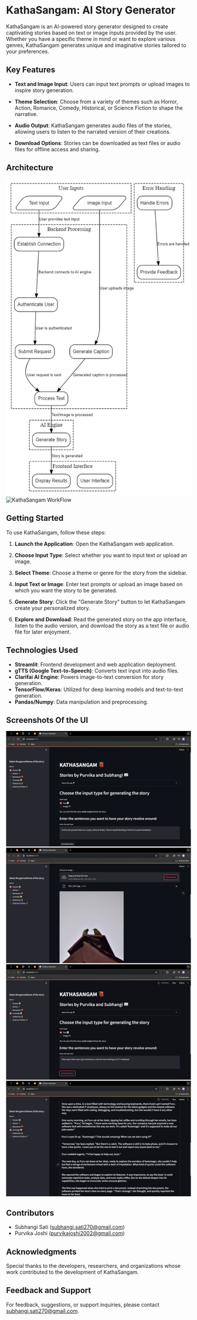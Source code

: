 # KathaSangam: AI Story Generator

KathaSangam is an AI-powered story generator designed to create captivating stories based on text or image inputs provided by the user. Whether you have a specific theme in mind or want to explore various genres, KathaSangam generates unique and imaginative stories tailored to your preferences.

## Key Features

- **Text and Image Input**: Users can input text prompts or upload images to inspire story generation.

- **Theme Selection**: Choose from a variety of themes such as Horror, Action, Romance, Comedy, Historical, or Science Fiction to shape the narrative.

- **Audio Output**: KathaSangam generates audio files of the stories, allowing users to listen to the narrated version of their creations.

- **Download Options**: Stories can be downloaded as text files or audio files for offline access and sharing.

## Architecture

![KathaSangam Architecture](Archi.png)
![KathaSangam WorkFlow](Flow.jgp)

## Getting Started

To use KathaSangam, follow these steps:

1. **Launch the Application**: Open the KathaSangam web application.

2. **Choose Input Type**: Select whether you want to input text or upload an image.

3. **Select Theme**: Choose a theme or genre for the story from the sidebar.

4. **Input Text or Image**: Enter text prompts or upload an image based on which you want the story to be generated.

5. **Generate Story**: Click the "Generate Story" button to let KathaSangam create your personalized story.

6. **Explore and Download**: Read the generated story on the app interface, listen to the audio version, and download the story as a text file or audio file for later enjoyment.

## Technologies Used

- **Streamlit**: Frontend development and web application deployment.
- **gTTS (Google Text-to-Speech)**: Converts text input into audio files.
- **Clarifai AI Engine**: Powers image-to-text conversion for story generation.
- **TensorFlow/Keras**: Utilized for deep learning models and text-to-text generation.
- **Pandas/Numpy**: Data manipulation and preprocessing.

## Screenshots Of the UI

![Screenshot 1](S1.png)
![Screenshot 2](S2.png)
![Screenshot 3](S3.png)
![Screenshot 3](S4.png)

## Contributors
- Subhangi Sati (subhangi.sati270@gmail.com)
- Purvika Joshi (purvikajoshi2002@gmail.com)




## Acknowledgments

Special thanks to the developers, researchers, and organizations whose work contributed to the development of KathaSangam.

## Feedback and Support

For feedback, suggestions, or support inquiries, please contact [subhangi.sati270@gmail.com](mailto:purvikajoshi2002@gmail.com).


